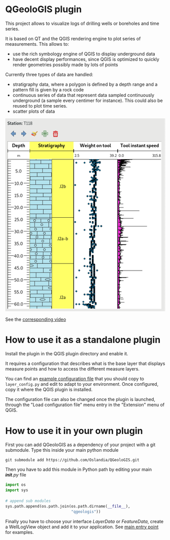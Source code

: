# QGeoloGIS plugin

This project allows to visualize logs of drilling wells or boreholes and time series.

It is based on QT and the QGIS rendering engine to plot series of measurements. This allows to:
- use the rich symbology engine of QGIS to display underground data
- have decent display performances, since QGIS is optimized to quickly render geometries possibly made by lots of points

Currently three types of data are handled:
- stratigraphy data, where a polygon is defined by a depth range and a pattern fill is given by a rock code
- continuous series of data that represent data sampled continuously underground (a sample every centimer for instance). This could also be reused to plot time series.
- scatter plots of data

![Example in a QGIS application](qgeologis.png)

See the [corresponding video](https://vimeo.com/303279452)

# How to use it as a standalone plugin

Install the plugin in the QGIS plugin directory and enable it.

It requires a configuration that describes what is the base layer that displays measure points and how to access the different measure layers.

You can find an [example configuration file](layer_config.py.sample) that you should copy to `layer_config.py` and edit to adapt to your environment.
Once configured, copy it where the QGIS plugin is installed.

The configuration file can also be changed once the plugin is launched, through the "Load configuration file" menu entry in the "Extension" menu of QGIS.

# How to use it in your own plugin

First you can add QGeoloGIS as a dependency of your project with a git submodule. Type this inside your main python module

```shell
git submodule add https://github.com/Oslandia/QGeoloGIS.git
```

Then you have to add this module in Python path by editing your main *__init__.py* file

```python
import os
import sys

# append sub modules
sys.path.append(os.path.join(os.path.dirname(__file__),
                             "qgeologis"))

```

Finally you have to choose your interface *LayerData* or *FeatureData*, create a WellLogView object and add it to your application. See [main entry point](qgeologis/log_view.py) for examples.





